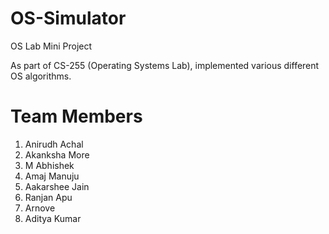 # OS-Simulator
OS Lab Mini Project

As part of CS-255 (Operating Systems Lab), implemented various different OS algorithms.

# Team Members
1. Anirudh Achal
2. Akanksha More
3. M Abhishek
4. Amaj Manuju
5. Aakarshee Jain
6. Ranjan Apu
7. Arnove
8. Aditya Kumar
